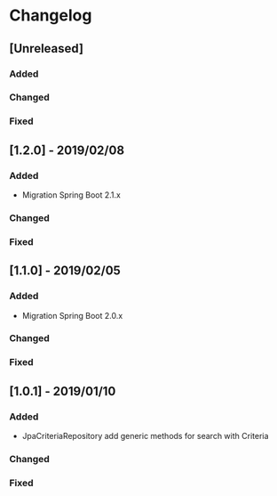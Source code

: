 # Changelog

## [Unreleased]
### Added

### Changed

### Fixed

## [1.2.0] - 2019/02/08
### Added
- Migration Spring Boot 2.1.x

### Changed

### Fixed


## [1.1.0] - 2019/02/05
### Added
- Migration Spring Boot 2.0.x

### Changed

### Fixed

## [1.0.1] - 2019/01/10
### Added
- JpaCriteriaRepository add generic methods for search with Criteria

### Changed

### Fixed

